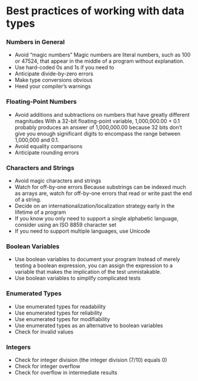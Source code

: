 # Best practices of working with data types

### Numbers in General

* Avoid “magic numbers” Magic numbers are literal numbers, such as 100 or 47524, that appear in the middle of a program without explanation.
* Use hard-coded 0s and 1s if you need to
* Anticipate divide-by-zero errors
* Make type conversions obvious
* Heed your compiler’s warnings

### Floating-Point Numbers

* Avoid additions and subtractions on numbers that have greatly different magnitudes  With a 32-bit floating-point variable, 1,000,000.00 + 0.1 probably produces an answer of 1,000,000.00 because 32 bits don’t give you enough significant digits to encompass the range between 1,000,000 and 0.1.
*  Avoid equality comparisons
*  Anticipate rounding errors

### Characters and Strings

* Avoid magic characters and strings
* Watch for off-by-one errors Because substrings can be indexed much as arrays are, watch for off-by-one errors that read or write past the end of a string.
* Decide on an internationalization/localization strategy early in the lifetime of a program
* If you know you only need to support a single alphabetic language, consider using an ISO 8859 character set
* If you need to support multiple languages, use Unicode

### Boolean Variables

* Use boolean variables to document your program Instead of merely testing a boolean expression, you can assign the expression to a variable that makes the implication of the test unmistakable.
* Use boolean variables to simplify complicated tests

### Enumerated Types

* Use enumerated types for readability
* Use enumerated types for reliability
* Use enumerated types for modifiability
* Use enumerated types as an alternative to boolean variables
* Check for invalid values

### Integers

* Check for integer division \(the integer division \(7/10\) equals 0\)
* Check for integer overflow
* Check for overflow in intermediate results

